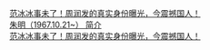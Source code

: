   
[范冰冰事未了！周润发的真实身份曝光，今震撼国人！](http://www.dianyue.me/archives/960/kgfdd09nfpxfx7sn/)  
[朱明（1967.10.21~） 简介](http://www.dianyue.me/archives/092/8z8vkckknmr8fie6/)  
[范冰冰事未了！周润发的真实身份曝光，今震撼国人！](http://www.dianyue.me/archives/765/opm405j5yeaqomra/)